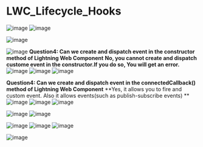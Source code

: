 # LWC_Lifecycle_Hooks

![image](https://github.com/user-attachments/assets/1a2a8f8a-9624-48b1-8151-2ecc3409b635)
![image](https://github.com/user-attachments/assets/703e900d-b096-438d-818c-071903551eae)

![image](https://github.com/user-attachments/assets/b766685d-b3ee-4951-aa6e-a7700436e661)

![image](https://github.com/user-attachments/assets/40b7c0e9-e440-4de7-83ab-657b4da4b44b)
**Question4: Can we create and dispatch event in the constructor method of Lightning Web Component**
**No, you cannot create and dispatch custome event in the constructor.If you do so, You will get an error.**
![image](https://github.com/user-attachments/assets/4b30ccd6-9918-449f-b4ef-e881b3a97e2c)
![image](https://github.com/user-attachments/assets/3c381dde-c16c-4e39-ad10-e981134fb127)
![image](https://github.com/user-attachments/assets/ea1393fc-1ede-4b01-a0e0-f0fd7ba11f4b)

**Question4: Can we create and dispatch event in the connectedCallback() method of Lightning Web Component**
**Yes, it allows you to fire and custom event. Also it allows events(such as publish-subscribe events) **
![image](https://github.com/user-attachments/assets/3fab2f31-fd03-433f-b91a-d438c8ffd586)
![image](https://github.com/user-attachments/assets/08c31e16-c9bb-47a1-be0d-a08cf51d93b6)
![image](https://github.com/user-attachments/assets/03737ce3-1d10-40e1-be7b-b4323d047bf1)

![image](https://github.com/user-attachments/assets/5a17b4e0-dfb8-4a43-b13d-d320dbf0c6df)
![image](https://github.com/user-attachments/assets/30f68772-1eff-4954-ab5e-478169049020)

![image](https://github.com/user-attachments/assets/4713d33c-7a90-4ba1-a460-d71d3ee58478)
![image](https://github.com/user-attachments/assets/e5fa3815-62ff-447f-8214-b5ce8f1e1e04)
![image](https://github.com/user-attachments/assets/90e156c9-972e-44d6-8858-1551d8a99280)

![image](https://github.com/user-attachments/assets/9733d2ce-90d1-466b-973f-7acbcf660b61)
